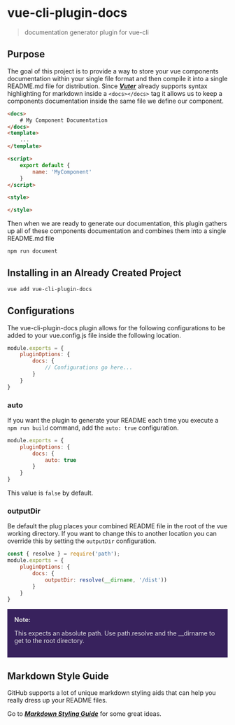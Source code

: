 # vue-cli-plugin-docs

> documentation generator plugin for vue-cli

## Purpose

The goal of this project is to provide a way to store your vue components documentation within your single file format and then compile it into a single README.md file for distribution.  Since ***[Vuter](https://marketplace.visualstudio.com/items?itemName=octref.vetur)*** already supports syntax highlighting for markdown inside a `<docs></docs>` tag it allows us to keep a components documentation inside the same file we define our component.

``` html
<docs>
    # My Component Documentation
</docs>
<template>
    ...
</template>

<script>
    export default {
        name: 'MyComponent'
    }
</script>

<style>

</style>
```

Then when we are ready to generate our documentation, this plugin gathers up all of these components documentation and combines them into a single README.md file

``` sh
npm run document
```

## Installing in an Already Created Project

``` sh
vue add vue-cli-plugin-docs
```

## Configurations

The vue-cli-plugin-docs plugin allows for the following configurations to be added to your vue.config.js file inside the following location.

``` js
module.exports = {
    pluginOptions: {
        docs: {
            // Configurations go here...
        }
    }
}
```

### auto

If you want the plugin to generate your README each time you execute a `npm run build` command, add the `auto: true` configuration.
``` js
module.exports = {
    pluginOptions: {
        docs: {
            auto: true
        }
    }
}
```
This value is `false` by default.

### outputDir

Be default the plug places your combined README file in the root of the vue working directory.  If you want to change this to another location you can override this by setting the `outputDir` configuration.
``` js
const { resolve } = require('path');
module.exports = {
    pluginOptions: {
        docs: {
            outputDir: resolve(__dirname, '/dist'))
        }
    }
}
```

<div style="background-color: #38225d; color: #e3e3e3; padding: 1rem;">
    <div style="font-weight: bold">Note:</div>
    <p>This expects an absolute path. Use path.resolve and the __dirname to get to the root directory.</p>
</div>

## Markdown Style Guide

GitHub supports a lot of unique markdown styling aids that can help you really dress up your README files.

Go to ***[Markdown Styling Guide](https://about.gitlab.com/handbook/engineering/ux/technical-writing/markdown-guide/)*** for some great ideas.
